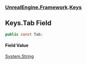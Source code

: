 ### [UnrealEngine.Framework](./UnrealEngine-Framework.md 'UnrealEngine.Framework').[Keys](./Keys.md 'UnrealEngine.Framework.Keys')
## Keys.Tab Field
  
```csharp
public const Tab;
```
#### Field Value
[System.String](https://docs.microsoft.com/en-us/dotnet/api/System.String 'System.String')  
